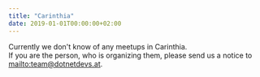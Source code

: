 ```yaml
---
title: "Carinthia"
date: 2019-01-01T00:00:00+02:00
---
```


Currently we don't know of any meetups in Carinthia.  
If you are the person, who is organizing them, please send us a notice to  <mailto:team@dotnetdevs.at>.